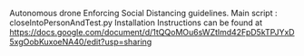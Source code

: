Autonomous drone Enforcing Social Distancing guidelines. Main script : closeIntoPersonAndTest.py
Installation Instructions can be found at https://docs.google.com/document/d/1tQQoMOu6sWZtlmd42FpD5kTPJYxD5xgOobKuxoeNA40/edit?usp=sharing

